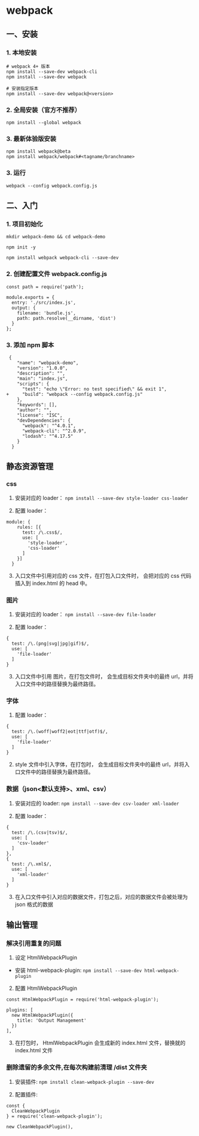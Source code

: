# webpack 

## 一、安装

### 1. 本地安装

```
# webpack 4+ 版本
npm install --save-dev webpack-cli
npm install --save-dev webpack

# 安装指定版本
npm install --save-dev webpack@<version>
```

### 2. 全局安装（官方不推荐）

```
npm install --global webpack
```

### 3. 最新体验版安装

```
npm install webpack@beta
npm install webpack/webpack#<tagname/branchname>
```

### 3. 运行

```
webpack --config webpack.config.js
```

## 二、入门

### 1. 项目初始化

```
mkdir webpack-demo && cd webpack-demo

npm init -y

npm install webpack webpack-cli --save-dev
```

### 2. 创建配置文件 webpack.config.js

```
const path = require('path');

module.exports = {
  entry: './src/index.js',
  output: {
    filename: 'bundle.js',
    path: path.resolve(__dirname, 'dist')
  }
};
```

### 3. 添加 npm 脚本

```
 {
    "name": "webpack-demo",
    "version": "1.0.0",
    "description": "",
    "main": "index.js",
    "scripts": {
      "test": "echo \"Error: no test specified\" && exit 1",
+     "build": "webpack --config webpack.config.js"
    },
    "keywords": [],
    "author": "",
    "license": "ISC",
    "devDependencies": {
      "webpack": "^4.0.1",
      "webpack-cli": "^2.0.9",
      "lodash": "^4.17.5"
    }
  }
```

## 静态资源管理

### css

1. 安装对应的 loader： `npm install --save-dev style-loader css-loader`

2. 配置 loader：

```
module: {
    rules: [{
      test: /\.css$/,
      use: [
        'style-loader',
        'css-loader'
      ]
    }]
  }
```

3. 入口文件中引用对应的 css 文件，在打包入口文件时， 会把对应的 css 代码插入到 index.html 的 head 中。

### 图片

1. 安装对应的 loader： `npm install --save-dev file-loader`

2. 配置 loader：

```
{
  test: /\.(png|svg|jpg|gif)$/,
  use: [
    'file-loader'
  ]
}
```

3. 入口文件中引用 图片，在打包文件时， 会生成目标文件夹中的最终 url，并将入口文件中的路径替换为最终路径。

### 字体

1. 配置 loader：

```
{
  test: /\.(woff|woff2|eot|ttf|otf)$/,
  use: [
    'file-loader'
  ]
}
```

2. style 文件中引入字体，在打包时， 会生成目标文件夹中的最终 url，并将入口文件中的路径替换为最终路径。

### 数据（json<默认支持>、xml、csv）

1. 安装对应的 loader: `npm install --save-dev csv-loader xml-loader`

2. 配置 loader：

```
{
  test: /\.(csv|tsv)$/,
  use: [
    'csv-loader'
  ]
},
{
  test: /\.xml$/,
  use: [
    'xml-loader'
  ]
}
```

3. 在入口文件中引入对应的数据文件，打包之后，对应的数据文件会被处理为 json 格式的数据

## 输出管理

### 解决引用重复的问题

1. 设定 HtmlWebpackPlugin

+ 安装 html-webpack-plugin: `npm install --save-dev html-webpack-plugin`

2. 配置 HtmlWebpackPlugin

```
const HtmlWebpackPlugin = require('html-webpack-plugin');

plugins: [
  new HtmlWebpackPlugin({
    title: 'Output Management'
  })
],
```

3. 在打包时， HtmlWebpackPlugin 会生成新的 index.html 文件，替换就的 index.html 文件

### 删除遗留的多余文件,在每次构建前清理 /dist 文件夹

1. 安装插件: `npm install clean-webpack-plugin --save-dev`

2. 配置插件:

```
const {
  CleanWebpackPlugin
} = require('clean-webpack-plugin');

new CleanWebpackPlugin(),
```

